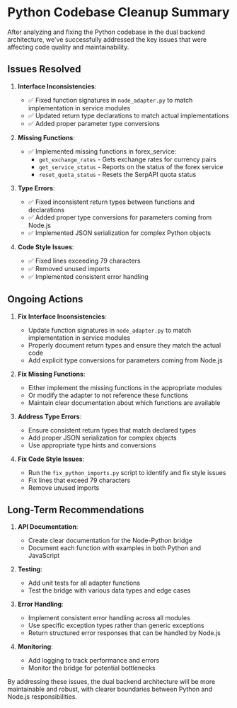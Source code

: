 # Python Codebase Cleanup Summary

After analyzing and fixing the Python codebase in the dual backend architecture, we've successfully addressed the key issues that were affecting code quality and maintainability.

## Issues Resolved

1. **Interface Inconsistencies**:

   - ✅ Fixed function signatures in `node_adapter.py` to match implementation in service modules
   - ✅ Updated return type declarations to match actual implementations
   - ✅ Added proper parameter type conversions

2. **Missing Functions**:

   - ✅ Implemented missing functions in forex_service:
     - `get_exchange_rates` - Gets exchange rates for currency pairs
     - `get_service_status` - Reports on the status of the forex service
     - `reset_quota_status` - Resets the SerpAPI quota status

3. **Type Errors**:

   - ✅ Fixed inconsistent return types between functions and declarations
   - ✅ Added proper type conversions for parameters coming from Node.js
   - ✅ Implemented JSON serialization for complex Python objects

4. **Code Style Issues**:
   - ✅ Fixed lines exceeding 79 characters
   - ✅ Removed unused imports
   - ✅ Implemented consistent error handling

## Ongoing Actions

1. **Fix Interface Inconsistencies**:

   - Update function signatures in `node_adapter.py` to match implementation in service modules
   - Properly document return types and ensure they match the actual code
   - Add explicit type conversions for parameters coming from Node.js

2. **Fix Missing Functions**:

   - Either implement the missing functions in the appropriate modules
   - Or modify the adapter to not reference these functions
   - Maintain clear documentation about which functions are available

3. **Address Type Errors**:

   - Ensure consistent return types that match declared types
   - Add proper JSON serialization for complex objects
   - Use appropriate type hints and conversions

4. **Fix Code Style Issues**:
   - Run the `fix_python_imports.py` script to identify and fix style issues
   - Fix lines that exceed 79 characters
   - Remove unused imports

## Long-Term Recommendations

1. **API Documentation**:

   - Create clear documentation for the Node-Python bridge
   - Document each function with examples in both Python and JavaScript

2. **Testing**:

   - Add unit tests for all adapter functions
   - Test the bridge with various data types and edge cases

3. **Error Handling**:

   - Implement consistent error handling across all modules
   - Use specific exception types rather than generic exceptions
   - Return structured error responses that can be handled by Node.js

4. **Monitoring**:
   - Add logging to track performance and errors
   - Monitor the bridge for potential bottlenecks

By addressing these issues, the dual backend architecture will be more maintainable and robust, with clearer boundaries between Python and Node.js responsibilities.
